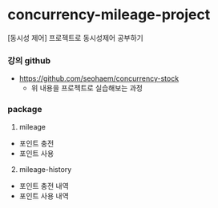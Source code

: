 # concurrency-mileage-project
[동시성 제어] 프로젝트로 동시성제어 공부하기

### 강의 github
- https://github.com/seohaem/concurrency-stock
  - 위 내용을 프로젝트로 실습해보는 과정

### package
1) mileage
- 포인트 충전
- 포인트 사용
2) mileage-history
- 포인트 충전 내역
- 포인트 사용 내역
